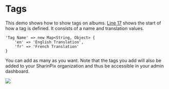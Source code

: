 # Tags

This demo shows how to show tags on albums. [Line 17](/src/classes/SharinPixDemoTagsCtrl.cls#L17) shows the start of how a tag is defined. It consists of a name and translation values. 
```
'Tag Name' => new Map<String, Object> {
    'en' => 'English Translation',
    'fr' => 'French Translation'
}
```
You can add as many as you want. Note that the tags you add will also be added to your SharinPix organization and thus be accessible in your admin dashboard.

[<img src="https://raw.githubusercontent.com/afawcett/githubsfdeploy/master/deploy.png">](https://githubsfdeploy.herokuapp.com?owner=sharinpix&repo=demo-apex&ref=tags)
